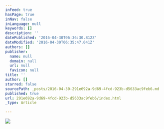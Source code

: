 ```yaml
---
inFeed: true
hasPage: true
inNav: false
inLanguage: null
keywords: []
description: ''
datePublished: '2016-04-30T06:36:30.812Z'
dateModified: '2016-04-30T06:35:47.041Z'
authors: []
publisher:
  name: null
  domain: null
  url: null
  favicon: null
title: ''
author: []
starred: false
sourcePath: _posts/2016-04-30-291e692a-9d69-4fcd-923b-d5633ac9feb6.md
published: true
url: 291e692a-9d69-4fcd-923b-d5633ac9feb6/index.html
_type: Article

---
```

![](https://the-grid-user-content.s3-us-west-2.amazonaws.com/25bb73e2-62e0-468a-8f54-613c29383f9e.png)